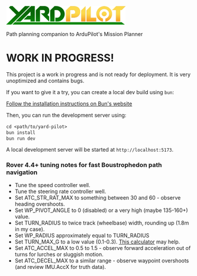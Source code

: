 <img src="src/assets/yardpilot.png" height=50>

Path planning companion to ArduPilot's Mission Planner

# WORK IN PROGRESS!

This project is a work in progress and is not ready for deployment. It is very unoptimized and contains bugs.

If you want to give it a try, you can create a local dev build using `bun`:

[Follow the installation instructions on Bun's website](https://bun.sh/docs/installation)

Then, you can run the development server using:

```
cd <path/to/yard-pilot>
bun install
bun run dev
```

A local development server will be started at `http://localhost:5173`.

### Rover 4.4+ tuning notes for fast Boustrophedon path navigation

* Tune the speed controller well.
* Tune the steering rate controller well.
* Set ATC_STR_RAT_MAX to something between 30 and 60 - observe heading overshoots.
* Set WP_PIVOT_ANGLE to 0 (disabled) or a very high (maybe 135-160+) value.
* Set TURN_RADIUS to twice track (wheelbase) width, rounding up (1.8m in my case).
* Set WP_RADIUS approximately equal to TURN_RADIUS
* Set TURN_MAX_G to a low value (0.1-0.3). [This calculator]( https://rechneronline.de/g-acceleration/curve.php) may help.
* Set ATC_ACCEL_MAX to 0.5 to 1.5 - observe forward acceleration out of turns for lurches or sluggish motion.
* Set ATC_DECEL_MAX to a similar range - observe waypoint overshoots (and review IMU.AccX for truth data).

